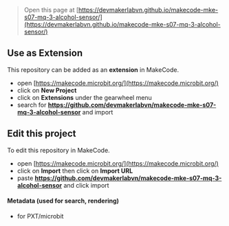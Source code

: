 
> Open this page at [https://devmakerlabvn.github.io/makecode-mke-s07-mq-3-alcohol-sensor/](https://devmakerlabvn.github.io/makecode-mke-s07-mq-3-alcohol-sensor/)

## Use as Extension

This repository can be added as an **extension** in MakeCode.

* open [https://makecode.microbit.org/](https://makecode.microbit.org/)
* click on **New Project**
* click on **Extensions** under the gearwheel menu
* search for **https://github.com/devmakerlabvn/makecode-mke-s07-mq-3-alcohol-sensor** and import

## Edit this project

To edit this repository in MakeCode.

* open [https://makecode.microbit.org/](https://makecode.microbit.org/)
* click on **Import** then click on **Import URL**
* paste **https://github.com/devmakerlabvn/makecode-mke-s07-mq-3-alcohol-sensor** and click import

#### Metadata (used for search, rendering)

* for PXT/microbit
<script src="https://makecode.com/gh-pages-embed.js"></script><script>makeCodeRender("{{ site.makecode.home_url }}", "{{ site.github.owner_name }}/{{ site.github.repository_name }}");</script>
